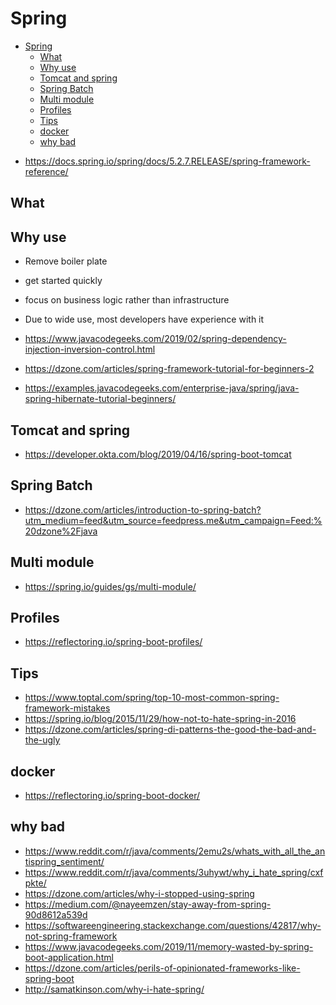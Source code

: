 # Spring

<!-- TOC depthFrom:1 depthTo:6 withLinks:1 updateOnSave:1 orderedList:0 -->

- [Spring](#spring)
	- [What](#what)
	- [Why use](#why-use)
	- [Tomcat and spring](#tomcat-and-spring)
	- [Spring Batch](#spring-batch)
	- [Multi module](#multi-module)
	- [Profiles](#profiles)
	- [Tips](#tips)
	- [docker](#docker)
	- [why bad](#why-bad)

<!-- /TOC -->

- https://docs.spring.io/spring/docs/5.2.7.RELEASE/spring-framework-reference/

## What

## Why use

- Remove boiler plate
- get started quickly
- focus on business logic rather than infrastructure
- Due to wide use, most developers have experience with it

- https://www.javacodegeeks.com/2019/02/spring-dependency-injection-inversion-control.html
- https://dzone.com/articles/spring-framework-tutorial-for-beginners-2
- https://examples.javacodegeeks.com/enterprise-java/spring/java-spring-hibernate-tutorial-beginners/

## Tomcat and spring

- https://developer.okta.com/blog/2019/04/16/spring-boot-tomcat

## Spring Batch

- https://dzone.com/articles/introduction-to-spring-batch?utm_medium=feed&utm_source=feedpress.me&utm_campaign=Feed:%20dzone%2Fjava

## Multi module

- https://spring.io/guides/gs/multi-module/

## Profiles

- https://reflectoring.io/spring-boot-profiles/

## Tips

- https://www.toptal.com/spring/top-10-most-common-spring-framework-mistakes
- https://spring.io/blog/2015/11/29/how-not-to-hate-spring-in-2016
- https://dzone.com/articles/spring-di-patterns-the-good-the-bad-and-the-ugly

## docker

- https://reflectoring.io/spring-boot-docker/

## why bad

- https://www.reddit.com/r/java/comments/2emu2s/whats_with_all_the_antispring_sentiment/
- https://www.reddit.com/r/java/comments/3uhywt/why_i_hate_spring/cxfpkte/
- https://dzone.com/articles/why-i-stopped-using-spring
- https://medium.com/@nayeemzen/stay-away-from-spring-90d8612a539d
- https://softwareengineering.stackexchange.com/questions/42817/why-not-spring-framework
- https://www.javacodegeeks.com/2019/11/memory-wasted-by-spring-boot-application.html
- https://dzone.com/articles/perils-of-opinionated-frameworks-like-spring-boot
- http://samatkinson.com/why-i-hate-spring/
